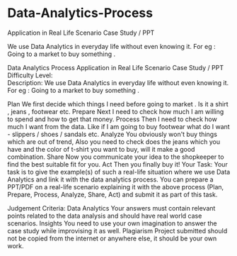 # Data-Analytics-Process
Application in Real Life Scenario Case Study / PPT

We use Data Analytics in everyday life without even knowing it. For eg : Going to a market to buy something .

Data Analytics Process
Application in Real Life Scenario Case Study / PPT
Difficulty Level:     
Description:
We use Data Analytics in everyday life without even knowing it.
For eg : Going to a market to buy something .

Plan
We first decide which things I need before going to market . Is it a shirt , jeans , footwear etc.
Prepare
Next I need to check how much I am willing to spend and how to get that money.
Process
Then I need to check how much I want from the data. Like if I am going to buy footwear what do I want - slippers / shoes / sandals etc.
Analyze
You obviously won't buy things which are out of trend, Also you need to check does the jeans which you have and the color of t-shirt you want to buy, will it make a good combination.
Share
Now you communicate your idea to the shopkeeper to find the best suitable fit for you.
Act
Then you finally buy it!
Your Task:
Your task is to give the example(s) of such a real-life situation where we use Data Analytics and link it with the data analytics process. You can prepare a PPT/PDF on a real-life scenario explaining it with the above process (Plan, Prepare, Process, Analyze, Share, Act) and submit it as part of this task.

Judgement Criteria:
Data Analytics
Your answers must contain relevant points related to the data analysis and should have real world case scenarios.
Insights
You need to use your own imagination to answer the case study while improvising it as well.
Plagiarism
Project submitted should not be copied from the internet or anywhere else, it should be your own work.
